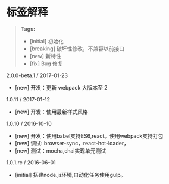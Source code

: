 # 标签解释
> **Tags:**
> - [initial] 初始化
> - [breaking] 破坏性修改，不兼容以前接口
> - [new] 新特性
> - [fix] Bug 修复

2.0.0-beta.1 / 2017-01-23
- [new] 开发：更新 webpack 大版本至 2

1.0.11 / 2017-01-12
- [new] 开发：使用最新样式风格

1.0.10 / 2016-10-10
- [new] 开发：使用babel支持ES6,react。使用webpack支持打包
- [new] 调试: browser-sync，react-hot-loader，
- [new] 测试：mocha,chai实现单元测试

1.0.1.rc / 2016-06-01
- [initial] 搭建node.js环境,自动化任务使用gulp。
